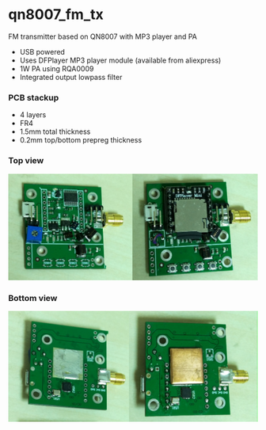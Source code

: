# qn8007_fm_tx
FM transmitter based on QN8007 with MP3 player and PA

* USB powered
* Uses DFPlayer MP3 player module (available from aliexpress)
* 1W PA using RQA0009
* Integrated output lowpass filter


### PCB stackup
* 4 layers
* FR4
* 1.5mm total thickness
* 0.2mm top/bottom prepreg thickness

### Top view

![picture](pic_top.jpg)

### Bottom view

![picture](pic_bottom.jpg)
